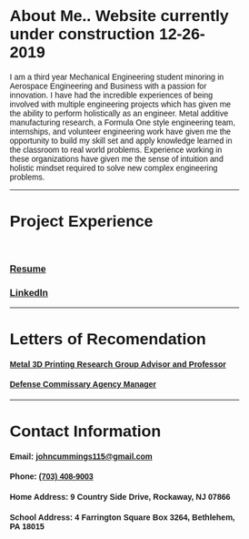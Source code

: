 # About Me.. Website currently under construction 12-26-2019

I am a third year Mechanical Engineering student minoring in Aerospace Engineering and Business with a passion for innovation. I have had the incredible experiences of being involved with multiple engineering projects which has given me the ability to perform holistically as an engineer. Metal additive manufacturing research, a Formula One style engineering team, internships, and volunteer engineering work have given me the opportunity to build my skill set and apply knowledge learned in the classroom to real world problems. Experience working in these organizations have given me the sense of intuition and holistic mindset required to solve new complex engineering problems.

***

# Project Experience




<html>
<head>
<meta name="viewport" content="width=device-width, initial-scale=1">
<style>
* {box-sizing: border-box;}
body {font-family: Verdana, sans-serif;}
.mySlides {display: none;}
img {vertical-align: middle;}

.container {
  position: relative;
  width: 100%;
}

.image {
  opacity: 1;
  display: block;
  width: 100%;
  height: auto;
  transition: .5s ease;
  backface-visibility: hidden;
}

.middle {
  transition: .5s ease;
  opacity: 0;
  position: absolute;
  top: 50%;
  left: 50%;
  transform: translate(-50%, -50%);
  -ms-transform: translate(-50%, -50%);
  text-align: center;
}


/* Slideshow container */
.slideshow-container {
  max-width: 1000px;
  position: relative;
  margin: auto;
}

.container:hover .image {
  opacity: 0.3;
}

.container:hover .middle {
  opacity: 1;
}

.text {
  background-color: #4CAF50;
  color: white;
  font-size: 16px;
  padding: 16px 32px;
}

/* Number text (1/3 etc) */
.numbertext {
  color: #f2f2f2;
  font-size: 12px;
  padding: 8px 12px;
  position: absolute;
  top: 0;
}

.active {
  background-color: #717171;
}

/* Fading animation */
.fade {
  -webkit-animation-name: fade;
  -webkit-animation-duration: 3s;
  animation-name: fade;
  animation-duration: 3s;
}

@-webkit-keyframes fade {
  from {opacity: .1} 
  to {opacity: 1}
}

@keyframes fade {
  from {opacity: .1} 
  to {opacity: 1}
}

/* On smaller screens, decrease text size */
@media only screen and (max-width: 300px) {
  .text {font-size: 11px}
}
</style>
</head>
<body>

<div class="slideshow-container">



<div class="mySlides fade">
  <div class="container">
  <a href="./portfolio.pdf">
      <img src="https://raw.githubusercontent.com/jfc221/website/master/assets/Slide1.png" class="image">
  </a>
    <div class="middle">
       <div class="text">Engineering Portfolio</div>
      </div>
  </div>
</div>

<div class="mySlides fade">
  <div class="container">
  <a href="./portfolio.pdf">
      <img src="https://raw.githubusercontent.com/jfc221/website/master/assets/Slide2.png" class="image">
  </a>
    <div class="middle">
       <div class="text">Engineering Portfolio</div>
      </div>
  </div>
</div>

<div class="mySlides fade">
  <div class="container">
  <a href="./portfolio.pdf">
      <img src="https://raw.githubusercontent.com/jfc221/website/master/assets/Slide3.png" class="image">
  </a>
    <div class="middle">
       <div class="text">Engineering Portfolio</div>
      </div>
  </div>
</div>

<div class="mySlides fade">
  <div class="container">
  <a href="./portfolio.pdf">
      <img src="https://raw.githubusercontent.com/jfc221/website/master/assets/Slide4.png" class="image">
  </a>
    <div class="middle">
       <div class="text">Engineering Portfolio</div>
      </div>
  </div>
</div>

<div class="mySlides fade">
  <div class="container">
  <a href="./portfolio.pdf">
      <img src="https://raw.githubusercontent.com/jfc221/website/master/assets/Slide5.png" class="image">
  </a>
    <div class="middle">
       <div class="text">Engineering Portfolio</div>
      </div>
  </div>
</div>

<div class="mySlides fade">
  <div class="container">
  <a href="./portfolio.pdf">
      <img src="https://raw.githubusercontent.com/jfc221/website/master/assets/Slide6.png" class="image">
  </a>
    <div class="middle">
       <div class="text">Engineering Portfolio</div>
      </div>
  </div>
</div>

<div class="mySlides fade">
  <div class="container">
  <a href="./portfolio.pdf">
      <img src="https://raw.githubusercontent.com/jfc221/website/master/assets/Slide7.png" class="image">
  </a>
    <div class="middle">
       <div class="text">Engineering Portfolio</div>
      </div>
  </div>
</div>

<div class="mySlides fade">
  <div class="container">
  <a href="./portfolio.pdf">
      <img src="https://raw.githubusercontent.com/jfc221/website/master/assets/Slide8.png" class="image">
  </a>
    <div class="middle">
       <div class="text">Engineering Portfolio</div>
      </div>
  </div>
</div>

<div class="mySlides fade">
  <div class="container">
  <a href="./portfolio.pdf">
      <img src="https://raw.githubusercontent.com/jfc221/website/master/assets/Slide9.png" class="image">
  </a>
    <div class="middle">
       <div class="text">Engineering Portfolio</div>
      </div>
  </div>
</div>

<div class="mySlides fade">
  <div class="container">
  <a href="./portfolio.pdf">
      <img src="https://raw.githubusercontent.com/jfc221/website/master/assets/Slide10.png" class="image">
  </a>
    <div class="middle">
       <div class="text">Engineering Portfolio</div>
      </div>
  </div>
</div>

<div class="mySlides fade">
  <div class="container">
  <a href="./portfolio.pdf">
      <img src="https://raw.githubusercontent.com/jfc221/website/master/assets/Slide11.png" class="image">
  </a>
    <div class="middle">
       <div class="text">Engineering Portfolio</div>
      </div>
  </div>
</div>

<div class="mySlides fade">
  <div class="container">
  <a href="./portfolio.pdf">
      <img src="https://raw.githubusercontent.com/jfc221/website/master/assets/Slide12.png" class="image">
  </a>
    <div class="middle">
       <div class="text">Engineering Portfolio</div>
      </div>
  </div>
</div>


</div>
<br>

<div style="text-align:center">
  <span class="dot"></span> 
  <span class="dot"></span> 
  <span class="dot"></span> 
  <span class="dot"></span> 
  <span class="dot"></span> 
  <span class="dot"></span>
  <span class="dot"></span> 
  <span class="dot"></span> 
  <span class="dot"></span> 
  <span class="dot"></span> 
  <span class="dot"></span> 
  <span class="dot"></span> 
</div>

<script>
var slideIndex = 0;
showSlides();

function showSlides() {
  var i;
  var slides = document.getElementsByClassName("mySlides");
  var dots = document.getElementsByClassName("dot");
  for (i = 0; i < slides.length; i++) {
    slides[i].style.display = "none";  
  }
  slideIndex++;
  if (slideIndex > slides.length) {slideIndex = 1}    
  for (i = 0; i < dots.length; i++) {
    dots[i].className = dots[i].className.replace(" active", "");
  }
  slides[slideIndex-1].style.display = "block";  
  dots[slideIndex-1].className += " active";
  setTimeout(showSlides, 4000); // Change image every 2 seconds
}
</script>

</body>
</html> 
  
  

### [Resume](./resume.pdf)


### [LinkedIn](http://linkedin.com/in/john-cummings1)

 
***

# Letters of Recomendation

#### [Metal 3D Printing Research Group Advisor and Professor](./hadenlor.pdf)

#### [Defense Commissary Agency Manager](./decalor.pdf)

***

# Contact Information

#### Email: [johncummings115@gmail.com](mailto:johncummings115@gmail.com)

#### Phone: [(703) 408-9003](tel:703-408-9003)

#### Home Address: 9 Country Side Drive, Rockaway, NJ 07866

#### School Address: 4 Farrington Square Box 3264, Bethlehem, PA 18015
